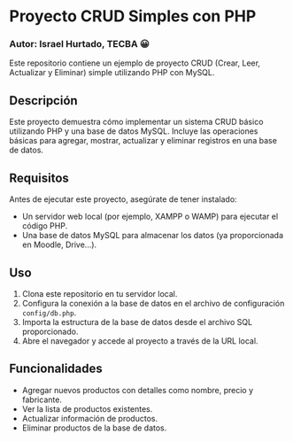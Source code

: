 # Proyecto CRUD Simples con PHP

### Autor: Israel Hurtado, TECBA 😀

Este repositorio contiene un ejemplo de proyecto CRUD (Crear, Leer, Actualizar y Eliminar) simple utilizando PHP con MySQL.

## Descripción

Este proyecto demuestra cómo implementar un sistema CRUD básico utilizando PHP y una base de datos MySQL. Incluye las operaciones básicas para agregar, mostrar, actualizar y eliminar registros en una base de datos.

## Requisitos

Antes de ejecutar este proyecto, asegúrate de tener instalado:

- Un servidor web local (por ejemplo, XAMPP o WAMP) para ejecutar el código PHP.
- Una base de datos MySQL para almacenar los datos (ya proporcionada en Moodle, Drive...).

## Uso

1. Clona este repositorio en tu servidor local.
2. Configura la conexión a la base de datos en el archivo de configuración `config/db.php`.
3. Importa la estructura de la base de datos desde el archivo SQL proporcionado.
4. Abre el navegador y accede al proyecto a través de la URL local.

## Funcionalidades

- Agregar nuevos productos con detalles como nombre, precio y fabricante.
- Ver la lista de productos existentes.
- Actualizar información de productos.
- Eliminar productos de la base de datos.
